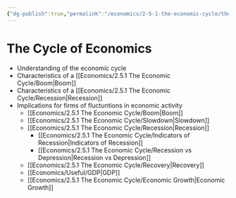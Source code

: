 ```yaml
---
{"dg-publish":true,"permalink":"/economics/2-5-1-the-economic-cycle/the-economic-cycle/","dgHomeLink":true,"dgPassFrontmatter":false}
---
```


# The Cycle of Economics
- Understanding of the economic cycle
- Characteristics of a [[Economics/2.5.1 The Economic Cycle/Boom|Boom]]
- Characteristics of a [[Economics/2.5.1 The Economic Cycle/Recession|Recession]]
- Implications for firms of fluctuntions in economic activity
	- [[Economics/2.5.1 The Economic Cycle/Boom|Boom]]
	- [[Economics/2.5.1 The Economic Cycle/Slowdown|Slowdown]]
	- [[Economics/2.5.1 The Economic Cycle/Recession|Recession]]
		- [[Economics/2.5.1 The Economic Cycle/Indicators of Recession|Indicators of Recession]]
		- [[Economics/2.5.1 The Economic Cycle/Recession vs Depression|Recession vs Depression]]
	- [[Economics/2.5.1 The Economic Cycle/Recovery|Recovery]]
	- [[Economics/Useful/GDP|GDP]]
	- [[Economics/2.5.1 The Economic Cycle/Economic Growth|Economic Growth]]